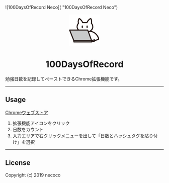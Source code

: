 ![100DaysOfRecord Neco]( "100DaysOfRecord Neco")
<p align="center"><img width="100" src="https://github.com/necocon/100DaysOfRecord/blob/readme/icon/cat_pc_icon_128.png?raw=true" alt="100DaysOfRecord logo"></a></p>


<h1 align="center">100DaysOfRecord</h1>
勉強日数を記録してペーストできるChrome拡張機能です。

<hr>

<h2>Usage</h2>
<a href="">Chromeウェブストア</a><br>
<ol>
<li>拡張機能アイコンをクリック</li>
<li>日数をカウント</li>
<li>入力エリアで右クリックメニューを出して「日数とハッシュタグを貼り付け」を選択</li>
</ol>

<hr>
<h2>License</h2>
Copyright (c) 2019 necoco

